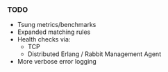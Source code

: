 ### TODO
* Tsung metrics/benchmarks
* Expanded matching rules
* Health checks via:
    * TCP
    * Distributed Erlang / Rabbit Management Agent
* More verbose error logging
